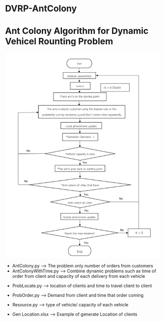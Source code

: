 # DVRP-AntColony
# Ant Colony Algorithm for Dynamic Vehicel Rounting Problem

![Flow Chart](Doc/Flow_Chart.PNG)

<ul>
  <li>AntColony.py --> The problem only number of orders from customers </li>
  <li>AntColonyWithTime.py --> Combine dynamic problems such as time of order from client and capacity of each delivery from each vehicle</li>
</ul>

- ProbLocate.py --> location of clients and time to travel client to client
- ProbOrder.py --> Demand from client and time that order coming
- Resource.py --> type of vehicle/ capacity of each vehicle 

- Gen Location.xlsx --> Example of generate Location of clients



